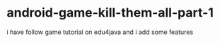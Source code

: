 # android-game-kill-them-all-part-1
i have follow game tutorial on edu4java and i add some features
